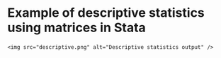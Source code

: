 # Example of descriptive statistics using matrices in Stata

    <img src="descriptive.png" alt="Descriptive statistics output" />

